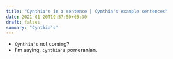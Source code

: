 ```yaml
---
title: "Cynthia's in a sentence | Cynthia's example sentences"
date: 2021-01-20T19:57:50+05:30
draft: falses
summary: "Cynthia's"
---
```

- `Cynthia's` not coming?
- I'm saying, `cynthia's` pomeranian.
                 
